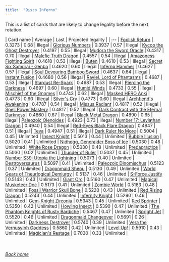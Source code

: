 ```yaml
---
title:  "Disco Inferno"
---
```


This is a list of cards that are likely to change legality before the next rotation.

| Card name | Average | Last | Projected legality |
| :-- |
[Foolish Return](https://db.ygoprodeck.com/card/?search=Foolish%20Return) | 0.3273 | 0.68 | Illegal |
[Glorious Numbers](https://db.ygoprodeck.com/card/?search=Glorious%20Numbers) | 0.3937 | 0.57 | Illegal |
[Kycoo the Ghost Destroyer](https://db.ygoprodeck.com/card/?search=Kycoo%20the%20Ghost%20Destroyer) | 0.4197 | 0.55 | Illegal |
[Mudora the Sword Oracle](https://db.ygoprodeck.com/card/?search=Mudora%20the%20Sword%20Oracle) | 0.4317 | 0.70 | Illegal |
[Malefic Truth Dragon](https://db.ygoprodeck.com/card/?search=Malefic%20Truth%20Dragon) | 0.4557 | 0.54 | Illegal |
[Amazoness Fighting Spirit](https://db.ygoprodeck.com/card/?search=Amazoness%20Fighting%20Spirit) | 0.4610 | 0.53 | Illegal |
[Buten](https://db.ygoprodeck.com/card/?search=Buten) | 0.4610 | 0.53 | Illegal |
[Secret Six Samurai - Genba](https://db.ygoprodeck.com/card/?search=Secret%20Six%20Samurai%20-%20Genba) | 0.4620 | 0.60 | Illegal |
[Inferno Hammer](https://db.ygoprodeck.com/card/?search=Inferno%20Hammer) | 0.4627 | 0.57 | Illegal |
[Soul Devouring Bamboo Sword](https://db.ygoprodeck.com/card/?search=Soul%20Devouring%20Bamboo%20Sword) | 0.4637 | 0.64 | Illegal |
[Instant Fusion](https://db.ygoprodeck.com/card/?search=Instant%20Fusion) | 0.4680 | 0.56 | Illegal |
[Raviel, Lord of Phantasms](https://db.ygoprodeck.com/card/?search=Raviel,%20Lord%20of%20Phantasms) | 0.4687 | 0.53 | Illegal |
[Stardust Re-Spark](https://db.ygoprodeck.com/card/?search=Stardust%20Re-Spark) | 0.4687 | 0.53 | Illegal |
[Piercing the Darkness](https://db.ygoprodeck.com/card/?search=Piercing%20the%20Darkness) | 0.4697 | 0.60 | Illegal |
[Humid Winds](https://db.ygoprodeck.com/card/?search=Humid%20Winds) | 0.4733 | 0.55 | Illegal |
[Mischief of the Gnomes](https://db.ygoprodeck.com/card/?search=Mischief%20of%20the%20Gnomes) | 0.4743 | 0.62 | Illegal |
[Masked HERO Anki](https://db.ygoprodeck.com/card/?search=Masked%20HERO%20Anki) | 0.4773 | 0.60 | Illegal |
[Silver's Cry](https://db.ygoprodeck.com/card/?search=Silver's%20Cry) | 0.4773 | 0.60 | Illegal |
[Archfiend's Awakening](https://db.ygoprodeck.com/card/?search=Archfiend's%20Awakening) | 0.4787 | 0.54 | Illegal |
[Missus Radiant](https://db.ygoprodeck.com/card/?search=Missus%20Radiant) | 0.4817 | 0.52 | Illegal |
[Spell Power Mastery](https://db.ygoprodeck.com/card/?search=Spell%20Power%20Mastery) | 0.4817 | 0.52 | Illegal |
[Dark Contract with the Eternal Darkness](https://db.ygoprodeck.com/card/?search=Dark%20Contract%20with%20the%20Eternal%20Darkness) | 0.4860 | 0.67 | Illegal |
[Black Metal Dragon](https://db.ygoprodeck.com/card/?search=Black%20Metal%20Dragon) | 0.4890 | 0.65 | Illegal |
[Paleozoic Olenoides](https://db.ygoprodeck.com/card/?search=Paleozoic%20Olenoides) | 0.4923 | 0.73 | Illegal |
[Number 17: Leviathan Dragon](https://db.ygoprodeck.com/card/?search=Number%2017:%20Leviathan%20Dragon) | 0.4940 | 0.54 | Illegal |
[Red-Eyes Black Flare Dragon](https://db.ygoprodeck.com/card/?search=Red-Eyes%20Black%20Flare%20Dragon) | 0.4947 | 0.51 | Illegal |
[Teva](https://db.ygoprodeck.com/card/?search=Teva) | 0.4947 | 0.51 | Illegal |
[Dark Ruler No More](https://db.ygoprodeck.com/card/?search=Dark%20Ruler%20No%20More) | 0.5004 | 0.45 | Unlimited |
[Insect Knight](https://db.ygoprodeck.com/card/?search=Insect%20Knight) | 0.5013 | 0.44 | Unlimited |
[Bubble Illusion](https://db.ygoprodeck.com/card/?search=Bubble%20Illusion) | 0.5020 | 0.41 | Unlimited |
[Nidhogg, Generaider Boss of Ice](https://db.ygoprodeck.com/card/?search=Nidhogg,%20Generaider%20Boss%20of%20Ice) | 0.5030 | 0.48 | Unlimited |
[White Rose Dragon](https://db.ygoprodeck.com/card/?search=White%20Rose%20Dragon) | 0.5030 | 0.48 | Unlimited |
[Predapractice](https://db.ygoprodeck.com/card/?search=Predapractice) | 0.5030 | 0.02 | Unlimited |
[Thunder of Ruler](https://db.ygoprodeck.com/card/?search=Thunder%20of%20Ruler) | 0.5037 | 0.45 | Unlimited |
[Number S39: Utopia the Lightning](https://db.ygoprodeck.com/card/?search=Number%20S39:%20Utopia%20the%20Lightning) | 0.5073 | 0.40 | Unlimited |
[Destroyersaurus](https://db.ygoprodeck.com/card/?search=Destroyersaurus) | 0.5097 | 0.41 | Unlimited |
[Paleozoic Dinomischus](https://db.ygoprodeck.com/card/?search=Paleozoic%20Dinomischus) | 0.5123 | 0.37 | Unlimited |
[Dragonmaid Sheou](https://db.ygoprodeck.com/card/?search=Dragonmaid%20Sheou) | 0.5130 | 0.49 | Unlimited |
[World Gears of Theurlogical Demiurgy](https://db.ygoprodeck.com/card/?search=World%20Gears%20of%20Theurlogical%20Demiurgy) | 0.5137 | 0.46 | Unlimited |
[S-Force Justify](https://db.ygoprodeck.com/card/?search=S-Force%20Justify) | 0.5143 | 0.43 | Unlimited |
[Giant Orc](https://db.ygoprodeck.com/card/?search=Giant%20Orc) | 0.5160 | 0.47 | Unlimited |
[Magical Musketeer Doc](https://db.ygoprodeck.com/card/?search=Magical%20Musketeer%20Doc) | 0.5173 | 0.41 | Unlimited |
[Zombie World](https://db.ygoprodeck.com/card/?search=Zombie%20World) | 0.5183 | 0.48 | Unlimited |
[Fossil Warrior Skull Bone](https://db.ygoprodeck.com/card/?search=Fossil%20Warrior%20Skull%20Bone) | 0.5220 | 0.43 | Unlimited |
[Red Rising Dragon](https://db.ygoprodeck.com/card/?search=Red%20Rising%20Dragon) | 0.5243 | 0.44 | Unlimited |
[Infernity Knight](https://db.ygoprodeck.com/card/?search=Infernity%20Knight) | 0.5290 | 0.46 | Unlimited |
[Gem-Knight Zirconia](https://db.ygoprodeck.com/card/?search=Gem-Knight%20Zirconia) | 0.5343 | 0.45 | Unlimited |
[Red Sprinter](https://db.ygoprodeck.com/card/?search=Red%20Sprinter) | 0.5350 | 0.42 | Unlimited |
[Howling Insect](https://db.ygoprodeck.com/card/?search=Howling%20Insect) | 0.5390 | 0.47 | Unlimited |
[The Phantom Knights of Rusty Bardiche](https://db.ygoprodeck.com/card/?search=The%20Phantom%20Knights%20of%20Rusty%20Bardiche) | 0.5467 | 0.47 | Unlimited |
[Spright Jet](https://db.ygoprodeck.com/card/?search=Spright%20Jet) | 0.5520 | 0.46 | Unlimited |
[Dragonmaid Changeover](https://db.ygoprodeck.com/card/?search=Dragonmaid%20Changeover) | 0.5691 | 0.26 | Unlimited |
[Darkness Destroyer](https://db.ygoprodeck.com/card/?search=Darkness%20Destroyer) | 0.5740 | 0.39 | Unlimited |
[Vera the Vernusylph Goddess](https://db.ygoprodeck.com/card/?search=Vera%20the%20Vernusylph%20Goddess) | 0.5860 | 0.42 | Unlimited |
[Level Up!](https://db.ygoprodeck.com/card/?search=Level%20Up!) | 0.5910 | 0.43 | Unlimited |
[Magician's Restage](https://db.ygoprodeck.com/card/?search=Magician's%20Restage) | 0.7030 | 0.33 | Unlimited |

<br>

###### [Back home](index)